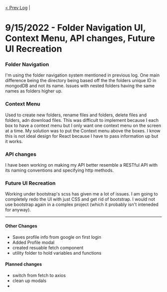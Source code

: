 [< Prev Log](9-02-2022.md) |  
# 9/15/2022 - Folder Navigation UI, Context Menu, API changes, Future UI Recreation

### Folder Navigation  
I'm using the folder navigation system mentioned in previous log. One main difference being the directory being based off the the folders unique ID in mongodDB and not its name. 
Issues with nested folders having the same names as folders higher up. 

### Context Menu  
Used to create new folders, rename files and folders, delete files and folders, adn download files. This was difficult to implement because I each box to have a context menu but I only want one context menu on the screen at a time.
My solution was to put the Context menu above the boxes. I know this is not ideal design for React because I have to pass information up but it works. 

### API changes  
I have been working on making my API better resemble a RESTful API with its naming conventions and specifying http methods.  

### Future UI Recreation  
Working under bootstrap's scss has given me a lot of issues. I am going to completely redo the UI with just CSS and get rid of bootstrap. 
I  would not use bootstrap again in a complex project (which it probably isn't inteneded for anyway).

-----

#### Other Changes  
- Saves profile info from google on first login  
- Added Profile modal  
- created resuable fetch component  
- utility folder to hold variables and functions  


#### Planned changes  
- switch from fetch to axios  
- clean up modals  
- 
